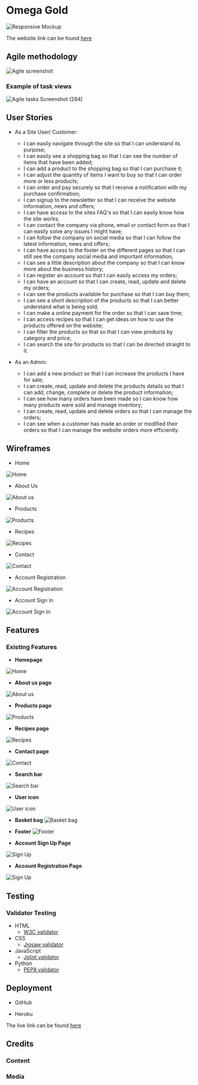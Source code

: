 # Omega Gold
![Responsive Mockup](...)

The website link can be found [here](...)

## Agile methodology

![Agile screenshot](https://user-images.githubusercontent.com/83631970/178001706-18e76799-555c-4f26-8d32-365bcfa28c0d.png)

### Example of task views
![Agile tasks Screenshot (284)](https://user-images.githubusercontent.com/83631970/178002446-3aa31b05-2b32-4a10-ae88-072eec3653b8.png)

## User Stories
- As a Site User/ Customer: 
    -	I can easily navigate through the site so that I can understand its purpose;
    -   I can easily see a shopping bag so that I can see the number of items that have been added;
    -	I can add a product to the shopping bag so that I can purchase it;
    -   I can adjust the quantity of items I want to buy so that I can order more or less products;
    -	I can order and pay securely so that I receive a notification with my purchase confirmation;
    -	I can signup to the newsletter so that I can receive the website information, news and offers;
    -	I can have access to the sites FAQ's so that I can easily know how the site works;
    -	I can contact the company via phone, email or contact form so that I can easily solve any issues I might have;
    -	I can follow the company on social media so that I can follow the latest information, news and offers;
    -	I can have access to the footer on the different pages so that I can still see the company social media and important information;
    -	I can see a little description about the company so that I can know more about the business history;
    -	I can register an account so that I can easily access my orders;
    -	I can have an account so that I can create, read, update and delete my orders;
    -	I can see the products available for purchase so that I can buy them;
    -	I can see a short description of the products so that I can better understand what is being sold;
    -	I can make a online payment for the order so that I can save time;
    -	I can access recipes so that I can get ideas on how to use the products offered on the website;
    -	I can filter the products so that so that I can view products by category and price;
    -	I can search the site for products so that I can be directed straight to it.


- As an Admin:

    -   I can add a new product so that I can increase the products I have for sale;
    -	I can create, read, update and delete the products details so that I can add, change, complete or delete the product information;
    -   I can see how many orders have been made so I can know how many products were sold and manage inventory;
    -	I can create, read, update and delete orders so that I can manage the orders;
    -	I can see when a customer has made an order or modified their orders so that I can manage the website orders more efficiently.

## Wireframes
- Home

![Home](https://user-images.githubusercontent.com/83631970/177780251-113436e0-2210-4d01-a73c-5e20dac32723.png)

- About Us

![About us](https://user-images.githubusercontent.com/83631970/177780293-028c5428-bd64-48cf-bcef-95a11d0aaaca.png)

- Products

![Products](https://user-images.githubusercontent.com/83631970/177780308-f117e3cc-f956-4013-9c29-afeb78275300.png)

- Recipes

![Recipes](https://user-images.githubusercontent.com/83631970/177780320-769b18da-7cfc-42cb-9faf-8a006a7b6b3f.png)

- Contact

![Contact](https://user-images.githubusercontent.com/83631970/177780332-711f2371-ab96-4141-8aa9-f17386b27c41.png)

- Account Registration

![Account Registration](https://user-images.githubusercontent.com/83631970/177780339-c36448ff-2096-4d47-8114-eea49dfb60b7.png)

- Account Sign In 

![Account Sign In](https://user-images.githubusercontent.com/83631970/177780350-d1b19f02-65e3-4648-bcaf-a34035b0670e.png)

## Features 

### Existing Features

- __Homepage__

![Home](...)

- __About us page__

![About us](...)

- __Products page__

![Products](...)

- __Recipes page__

![Recipes](...)

- __Contact page__ 

![Contact](...)

- __Search bar__

![Search bar](...)

- __User icon__

![User icon](...)

- __Basket bag__
![Basket bag](...)

- __Footer__
![Footer](...)

- __Account Sign Up Page__

![Sign Up](...)

- __Account Registration Page__

![Sign Up](...)

## Testing


### Validator Testing 

- HTML
    - [W3C validator](https://validator.w3.org/)
- CSS
    - [Jigsaw validator](https://jigsaw.w3.org/css-validator/)
- JavaScript
    - [Jslint validator](https://www.jslint.com/)
- Python
    - [PEP8 validator](http://pep8online.com/)
 

## Deployment

- GitHub 

- Heroku

The live link can be found [here](...)


## Credits

### Content 

### Media